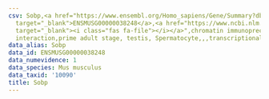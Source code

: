 ```yaml
---
csv: Sobp,<a href="https://www.ensembl.org/Homo_sapiens/Gene/Summary?db=core;g=ENSMUSG00000038248"
  target="_blank">ENSMUSG00000038248</a>,<a href="https://www.ncbi.nlm.nih.gov/pubmed/25450459"
  target="_blank"><i class="fas fa-file"></i></a>",chromatin immunoprecipitation assay,direct
  interaction,prime adult stage, testis, Spermatocyte,,,transcriptional regulation,
data_alias: Sobp
data_id: ENSMUSG00000038248
data_numevidence: 1
data_species: Mus musculus
data_taxid: '10090'
title: Sobp
---
```

